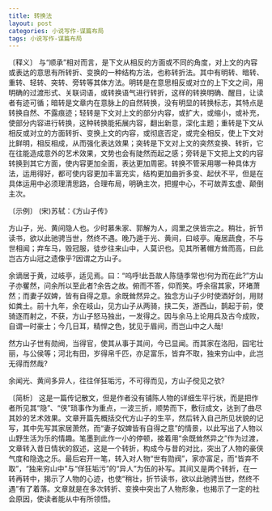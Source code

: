 ```yaml
---
title: 转换法
layout: post
categories: 小说写作-谋篇布局
tags: 小说写作-谋篇布局
---
```


〔释义〕 与“顺承”相对而言，是下文从相反的方面或不同的角度，对上文的内容或表达的意思有所转折、变换的一种结构方法，也称转折法。其中有明转、暗转、重转、轻转、突转、旁转等其体方法。明转是在意思相反或对立的上下文之间，用明确的过渡形式、关联词语，或转换语气进行转折，这样的转换明确、醒目，让读者有迹可循；暗转是文章内在意脉上的自然转换，没有明显的转换标志，其特点是转换自然、不露痕迹；轻转是下文对上文的部分内容，或扩大，或缩小，或补充，使部分内容进行转换，这种转换能拓展内容，翻出新意，深化主题；重转是下文从相反或对立的方面转折、变换上文的内容，或彻底否定，或完全相反，使上下文对比鲜明，相反相成，从而强化表达效果；突转是下文对上文的突然变换、转折，它在往能造成意外的艺术效果，文势也会有陡然而起之感；旁转是下文把上文的内容转换到其它方面，使内容更加全面，表达更加周密。转换不管采用哪一种具体方法，运用得好，都可使内容更加丰富充实，结构更加曲折多变、起伏不平，但是在具体运用中必须理清思路，合理布局，明确主次，把握中心，不可故弄玄虚、颠倒主次。

〔示例〕 (宋)苏轼：《方山子传》

方山子，光、黄间隐人也。少时慕朱家、郭解为人，闾里之侠皆宗之。稍壮，折节读书，欲以此驰骋当世，然终不遇。晚乃遁于光、黄间，曰岐亭。庵居蔬食，不与世相闻；弃车马，毁冠服，徒步往来山中，人莫识也。见其所著帽方耸而高，曰此岂古方山冠之遗像乎?因谓之方山子。

余谪居于黄，过岐亭，适见焉。曰：“呜呼!此吾故人陈慥季常也!何为而在此?”方山子亦矍然，问余所以至此者?余告之故。俯而不答，仰而笑。呼余宿其家，环堵萧然；而妻子奴婢，皆有自得之意。余既耸然异之。独念方山子少时使酒好剑，用财如粪土。前十九年，余在岐山，见方山子从两骑，挟二矢，游西山，鹊起于前，使骑逐而射之，不获，方山子怒马独出，一发得之。因与余马上论用兵及古今成败，自谓一时豪士；今几日耳，精悍之色，犹见于眉间，而岂山中之人哉!

然方山子世有勋阀，当得官，使其从事于其间，今已显闻。而其家在洛阳，园宅壮丽，与公侯等；河北有田，岁得帛千匹，亦足富乐，皆弃不取，独来穷山中，此岂无得而然哉?

余闻光、黄间多异人，往往佯狂垢污，不可得而见，方山子傥见之欤?

〔简析〕 这是一篇传记散文，但是作者没有铺陈人物的详细生平行状，而是把作者所见其“隐”、“侠”琐事作为重点，一波三折，顺势而下，敷衍成文，达到了曲尽其妙的艺术效果。文章开篇先概括交代方山子的生平，然后转入自己所见状貌的记写，其中先写其家居萧然，而“妻子奴婢皆有自得之意”的情景，以此写出了人物以山野生活为乐的情趣。笔墨到此作一小的停顿，接着用“余既耸然异之”作为过渡，文章转入昔日情状的叙述，这是一个转折，构成今与昔的对比，突出了人物的豪侠气度和隐逸之乐。最后宕开一笔，转入对人物“世有勋阀”，家亦富足，而“皆弃不取”，“独来穷山中”与“佯狂垢污”的“异人”为伍的补写。其间又是两个转折，在一转再转中，揭示了人物的心迹，也使“稍壮，折节读书，欲以此驰骋当世，然终不遇”有了着落。文章就是在多次转折、变换中突出了人物形象，也揭示了一定的社会原因，使读者能从中有所领悟。 